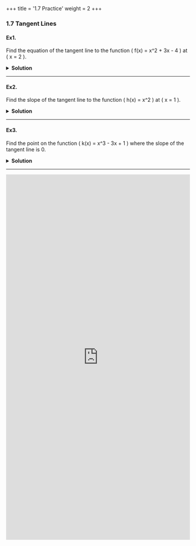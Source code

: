 +++
title = '1.7 Practice'
weight = 2
+++

### 1.7 Tangent Lines

#### Ex1.

Find the equation of the tangent line to the function \( f(x) = x^2 + 3x - 4 \) at \( x = 2 \).

<details>
  <summary>
    <strong id="solution-title">Solution</strong>
  </summary>

1. **Calculate the Derivative:**
   - \( f'(x) = 2x + 3 \)
   - At \( x = 2 \), \( f'(2) = 2(2) + 3 = 7 \)

2. **Identify the Point:**
   - The point of tangency is \( (2, f(2)) \). 
   - \( f(2) = (2)^2 + 3(2) - 4 = 6 \)

3. **Use the Point-Slope Form:**
   - Substitute \( m = 7 \) and \( (2, 6) \) into the point-slope form:
     

\[
     y - 6 = 7(x - 2)
     \]


   - Simplifying, we get:
     

\[
     y = 7x - 8
     \]



**Conclusion:**
The equation of the tangent line to \( f(x) = x^2 + 3x - 4 \) at \( x = 2 \) is \( y = 7x - 8 \).

</details>

---

#### Ex2.

Find the slope of the tangent line to the function \( h(x) =  x^2 \) at \( x = 1 \).

<details>
  <summary>
    <strong id="solution-title">Solution</strong>
  </summary>

1. **Calculate the Derivative:**
   - \( h'(x) = 2x \)
   - At \( x = 1 \), \( h'(1) = 2 (1) = 2\)

**Conclusion:**
The slope of the tangent line to \( h(x) = x^2 \) at \( x = 1 \) is \( 2 \).

</details>

---

#### Ex3.

Find the point on the function \( k(x) = x^3 - 3x + 1 \) where the slope of the tangent line is 0.

<details>
  <summary>
    <strong id="solution-title">Solution</strong>
  </summary>

1. **Calculate the Derivative:**
   - \( k'(x) = 3x^2 - 3 \)
   - Set the derivative equal to 0:
     

\[
     3x^2 - 3 = 0
     \]


   - Solve for \( x \):
     

\[
     3(x^2 - 1) = 0 \quad \Rightarrow \quad x^2 = 1 \quad \Rightarrow \quad x = \pm1
     \]



2. **Find the Corresponding \( y \)-Values:**
   - For \( x = 1 \), \( k(1) = (1)^3 - 3(1) + 1 = -1 \)
   - For \( x = -1 \), \( k(-1) = (-1)^3 - 3(-1) + 1 = 3 \)
   - The points are \( (1, -1) \) and \( (-1, 3) \)

**Conclusion:**
The points on \( k(x) = x^3 - 3x + 1 \) where the slope of the tangent line is 0 are \( (1, -1) \) and \( (-1, 3) \).

</details>

---



<iframe src="https://script.google.com/macros/s/AKfycbxcrzhZq7l91Okv7J7Of8Pv4iBxFgtuharWbznOvC12jNntH3DD2UVSpy58jRY_hJFu/exec" width="100%" height="1000px" frameborder="0" marginheight="0" marginwidth="0">Loading...</iframe>
